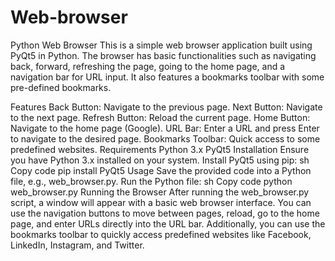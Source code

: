 # Web-browser

Python Web Browser
This is a simple web browser application built using PyQt5 in Python. The browser has basic functionalities such as navigating back, forward, refreshing the page, going to the home page, and a navigation bar for URL input. It also features a bookmarks toolbar with some pre-defined bookmarks.

Features
Back Button: Navigate to the previous page.
Next Button: Navigate to the next page.
Refresh Button: Reload the current page.
Home Button: Navigate to the home page (Google).
URL Bar: Enter a URL and press Enter to navigate to the desired page.
Bookmarks Toolbar: Quick access to some predefined websites.
Requirements
Python 3.x
PyQt5
Installation
Ensure you have Python 3.x installed on your system.
Install PyQt5 using pip:
sh
Copy code
pip install PyQt5
Usage
Save the provided code into a Python file, e.g., web_browser.py.
Run the Python file:
sh
Copy code
python web_browser.py
Running the Browser
After running the web_browser.py script, a window will appear with a basic web browser interface. You can use the navigation buttons to move between pages, reload, go to the home page, and enter URLs directly into the URL bar. Additionally, you can use the bookmarks toolbar to quickly access predefined websites like Facebook, LinkedIn, Instagram, and Twitter.